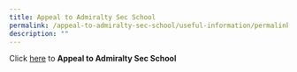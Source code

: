 ```yaml
---
title: Appeal to Admiralty Sec School
permalink: /appeal-to-admiralty-sec-school/useful-information/permalink/
description: ""
---
```

Click [here](https://form.gov.sg/#!/61c0fdef18589f001280b7ab) to **Appeal to Admiralty Sec School**